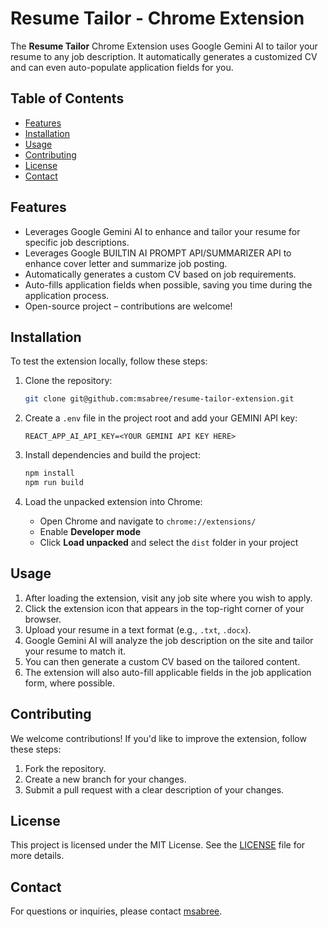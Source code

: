 # Resume Tailor - Chrome Extension

The **Resume Tailor** Chrome Extension uses Google Gemini AI to tailor your resume to any job description. It automatically generates a customized CV and can even auto-populate application fields for you.

## Table of Contents

- [Features](#features)
- [Installation](#installation)
- [Usage](#usage)
- [Contributing](#contributing)
- [License](#license)
- [Contact](#contact)

## Features

- Leverages Google Gemini AI to enhance and tailor your resume for specific job descriptions.
- Leverages Google BUILTIN AI PROMPT API/SUMMARIZER API to enhance cover letter and summarize job posting.
- Automatically generates a custom CV based on job requirements.
- Auto-fills application fields when possible, saving you time during the application process.
- Open-source project – contributions are welcome!

## Installation

To test the extension locally, follow these steps:

1. Clone the repository:
   ```bash
   git clone git@github.com:msabree/resume-tailor-extension.git
   ```

2. Create a `.env` file in the project root and add your GEMINI API key:
   ```
   REACT_APP_AI_API_KEY=<YOUR GEMINI API KEY HERE>
   ```

3. Install dependencies and build the project:
   ```bash
   npm install
   npm run build
   ```

4. Load the unpacked extension into Chrome:
   - Open Chrome and navigate to `chrome://extensions/`
   - Enable **Developer mode**
   - Click **Load unpacked** and select the `dist` folder in your project

## Usage

1. After loading the extension, visit any job site where you wish to apply.
2. Click the extension icon that appears in the top-right corner of your browser.
3. Upload your resume in a text format (e.g., `.txt`, `.docx`).
4. Google Gemini AI will analyze the job description on the site and tailor your resume to match it.
5. You can then generate a custom CV based on the tailored content.
6. The extension will also auto-fill applicable fields in the job application form, where possible.

## Contributing

We welcome contributions! If you'd like to improve the extension, follow these steps:
1. Fork the repository.
2. Create a new branch for your changes.
3. Submit a pull request with a clear description of your changes.

## License

This project is licensed under the MIT License. See the [LICENSE](LICENSE) file for more details.

## Contact

For questions or inquiries, please contact [msabree](mailto:makeen.sabree@gmail.com).